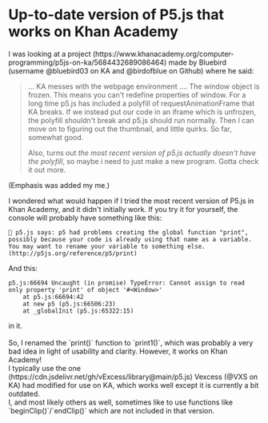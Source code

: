 <h1>Up-to-date version of P5.js that works on Khan Academy</h1>
<!-- Oh dear, I'm not so good at this markdown thing. -->
<p>I was looking at a project (https://www.khanacademy.org/computer-programming/p5js-on-ka/5684432689086464) made by Bluebird (username @bluebird03 on KA and @birdofblue on Github) where he said: </p>

> ... KA messes with the webpage environment .... The window object is frozen. This means you can't redefine properties of window. For a long time p5.js has included a polyfill of requestAnimationFrame that KA breaks. If we instead put our code in an iframe which is unfrozen, the polyfill shouldn't break and p5.js should run normally. Then I can move on to figuring out the thumbnail, and little quirks.
> So far, somewhat good.
>
> Also, turns out *the most recent version of p5.js actually doesn't have the polyfill*, so maybe i need to just make a new program. Gotta check it out more.

<p>(Emphasis was added my me.)</p>

<p>I wondered what would happen if I tried the most recent version of P5.js in Khan Academy, and it didn't initially work. If you try it for yourself, the console will probably have something like this:</p>

```
🌸 p5.js says: p5 had problems creating the global function "print", possibly because your code is already using that name as a variable. You may want to rename your variable to something else. (http://p5js.org/reference/p5/print)
```
<p>And this:</p>

```
p5.js:66694 Uncaught (in promise) TypeError: Cannot assign to read only property 'print' of object '#<Window>'
    at p5.js:66694:42
    at new p5 (p5.js:66506:23)
    at _globalInit (p5.js:65322:15)
```

<p>in it.<br><br>
So, I renamed the `print()` function to `print1()`, which was probably a very bad idea in light of usability and clarity.
However, it works on Khan Academy!<br>
I typically use the one (https://cdn.jsdelivr.net/gh/vExcess/library@main/p5.js) Vexcess (@VXS on KA) had modified for use on KA, which works well except it is currently a bit outdated.<br>
I, and most likely others as well, sometimes like to use functions like `beginClip()`/`endClip()` which are not included in that version.
</p>

